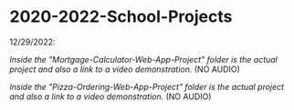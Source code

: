 # 2020-2022-School-Projects

12/29/2022:

*Inside the "Mortgage-Calculator-Web-App-Project" folder is the actual project and also a link to a video demonstration.* (NO AUDIO)

*Inside the "Pizza-Ordering-Web-App-Project" folder is the actual project and also a link to a video demonstration.* (NO AUDIO)
